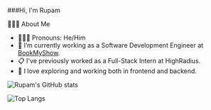 ###Hi, I'm Rupam

👩🏻‍💻 About Me
- 👩🏻‍💻 Pronouns: He/Him
- 💼 I’m currently working as a Software Development Engineer at [BookMyShow](https://in.bookmyshow.com/).
- 📋 I've previously worked as a Full-Stack Intern at HighRadius.
- 🧭 I love exploring and working both in frontend and backend.

![Rupam's GitHub stats](https://github-readme-stats.vercel.app/api?username=dtrup00&show_icons=true&theme=radical)

![Top Langs](https://github-readme-stats.vercel.app/api/top-langs/?username=dtrup00&layout=donut-vertical)
